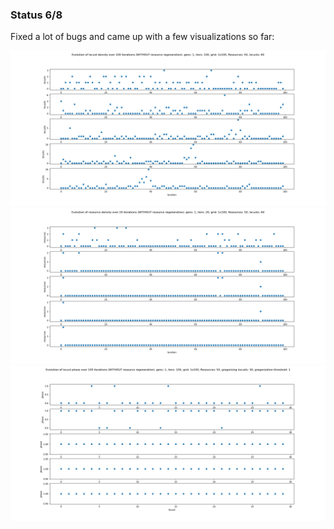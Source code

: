 <h3>Status 6/8 </h3>
<p>Fixed a lot of bugs and came up with a few visualizations so far: </p>
<img src="https://github.com/ymaltsman/Optimal-Foraging/blob/master/imgs/locustsvslocation.png">
<img src="https://github.com/ymaltsman/Optimal-Foraging/blob/master/imgs/resources20iters.png">
<img src="https://github.com/ymaltsman/Optimal-Foraging/blob/master/imgs/phase100iters.png">

